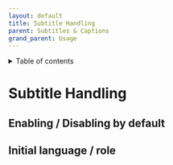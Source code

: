 ```yaml
---
layout: default
title: Subtitle Handling
parent: Subtitles & Captions
grand_parent: Usage
---
```


<details  markdown="block">
  <summary>
    Table of contents
  </summary>
  {: .text-delta }
1. TOC
{:toc}
</details>

# Subtitle Handling

## Enabling / Disabling by default

## Initial language / role
